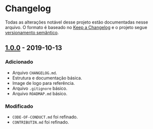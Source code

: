 # Changelog

Todas as alterações notável desse projeto estão documentadas nesse arquivo. O formato é baseado no [Keep a Changelog](http://keepachangelog.com/en/1.0.0/) e o projeto segue [versionamento semântico](http://semver.org/spec/v2.0.0.html).

## [1.0.0](https://github.com/grintex/template/releases/tag/v.1.0.0) - 2019-10-13
### Adicionado
- Arquivo `CHANGELOG.md`.
- Estrutura e documentação básica.
- Image de logo para referência.
- Arquivo `.gitignore` básico.
- Arquivo `ROADMAP.md` básico.

### Modificado
- `CODE-OF-CONDUCT.md` foi refinado.
- `CONTRIBUTIN.md` foi refinado.
